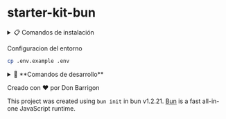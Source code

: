 # starter-kit-bun

<details>
<summary>📋 Comandos de instalación</summary>
Instalar degit globalmente

```bash
bun add -g degit
```

Crear proyecto desde tu template

```bash
degit donbarrigon/starter-kit-bun nombre-de-tu-proyecto
```

Instalar dependencias

```bash
bun install
```

</details>

Configuracion del entorno

```bash
cp .env.example .env
```

<details> 
<summary>🔄 **Comandos de desarrollo**</summary>
Correr el modo desarrollador

```bash
bun run dev
```

Construir para produccion

```bash
bun run build
```

correr el proyecto

```bash
bun main.ts
```

</details>

Creado con ❤️ por Don Barrigon

This project was created using `bun init` in bun v1.2.21. [Bun](https://bun.com) is a fast all-in-one JavaScript runtime.
